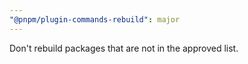```yaml
---
"@pnpm/plugin-commands-rebuild": major
---
```


Don't rebuild packages that are not in the approved list.
